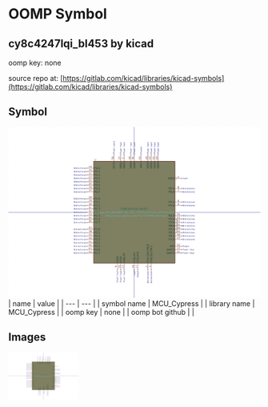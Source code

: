 # OOMP Symbol  
## cy8c4247lqi_bl453  by kicad  
  
oomp key: none  
  
source repo at: [https://gitlab.com/kicad/libraries/kicad-symbols](https://gitlab.com/kicad/libraries/kicad-symbols)  
## Symbol  
  
[![working.png](working_600.png)](working.png)  
| name | value | 
| --- | --- | 
| symbol name | MCU_Cypress | 
| library name | MCU_Cypress | 
| oomp key | none | 
| oomp bot github |  | 
## Images  
  
[![working.png](working_140.png)](working.png)  
